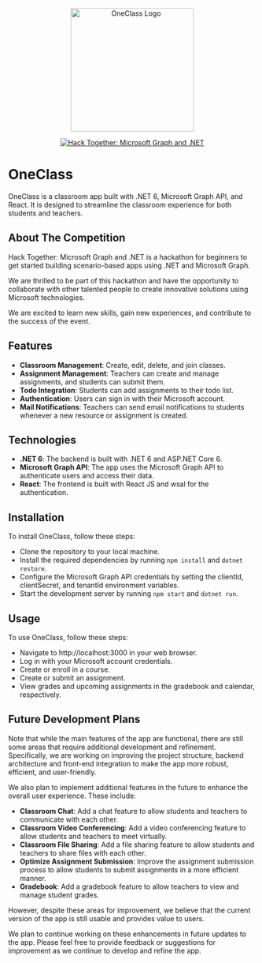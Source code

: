 <center>
<img src="https://s6.imgcdn.dev/SXhlS.png" alt="OneClass Logo" width="250" />

[![Hack Together: Microsoft Graph and .NET](https://img.shields.io/badge/Microsoft%20-Hack--Together-orange?style=for-the-badge&logo=microsoft)](https://github.com/microsoft/hack-together)
</center>

# OneClass

OneClass is a classroom app built with .NET 6, Microsoft Graph API, and React. It is designed to streamline the classroom experience for both students and teachers.

## About The Competition

Hack Together: Microsoft Graph and .NET is a hackathon for beginners to get started building scenario-based apps using .NET and Microsoft Graph.

We are thrilled to be part of this hackathon and have the opportunity to collaborate with other talented people to create innovative solutions using Microsoft technologies.

We are excited to learn new skills, gain new experiences, and contribute to the success of the event.

## Features

- **Classroom Management**: Create, edit, delete, and join classes.
- **Assignment Management**: Teachers can create and manage assignments, and students can submit them.
- **Todo Integration**: Students can add assignments to their todo list.
- **Authentication**: Users can sign in with their Microsoft account.
- **Mail Notifications**: Teachers can send email notifications to students whenever a new resource or assignment is created.

## Technologies

- **.NET 6**: The backend is built with .NET 6 and ASP.NET Core 6.
- **Microsoft Graph API**: The app uses the Microsoft Graph API to authenticate users and access their data.
- **React**: The frontend is built with React JS and wsal for the authentication.

## Installation

To install OneClass, follow these steps:

- Clone the repository to your local machine.
- Install the required dependencies by running `npm install` and `dotnet restore`.
- Configure the Microsoft Graph API credentials by setting the clientId, clientSecret, and tenantId environment variables.
- Start the development server by running `npm start` and `dotnet run`.

## Usage

To use OneClass, follow these steps:

- Navigate to http://localhost:3000 in your web browser.
- Log in with your Microsoft account credentials.
- Create or enroll in a course.
- Create or submit an assignment.
- View grades and upcoming assignments in the gradebook and calendar, respectively.

## Future Development Plans

Note that while the main features of the app are functional, there are still some areas that require additional development and refinement. Specifically, we are working on improving the project structure, backend architecture and front-end integration to make the app more robust, efficient, and user-friendly.

We also plan to implement additional features in the future to enhance the overall user experience. These include:

- **Classroom Chat**: Add a chat feature to allow students and teachers to communicate with each other.
- **Classroom Video Conferencing**: Add a video conferencing feature to allow students and teachers to meet virtually.
- **Classroom File Sharing**: Add a file sharing feature to allow students and teachers to share files with each other.
- **Optimize Assignment Submission**: Improve the assignment submission process to allow students to submit assignments in a more efficient manner.
- **Gradebook**: Add a gradebook feature to allow teachers to view and manage student grades.

However, despite these areas for improvement, we believe that the current version of the app is still usable and provides value to users. 

We plan to continue working on these enhancements in future updates to the app. Please feel free to provide feedback or suggestions for improvement as we continue to develop and refine the app.
